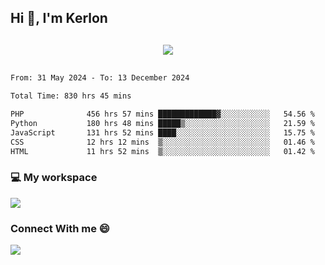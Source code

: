 ## Hi 👋, I'm Kerlon

<p align="center" style="margin: 30px;">
 
 <img src="https://skillicons.dev/icons?i=html,css,bootstrap,js,nodejs,jquery,python,flask,php,mysql,lua,sqlite,firebase">


</p>
<!--START_SECTION:waka-->

```txt
From: 31 May 2024 - To: 13 December 2024

Total Time: 830 hrs 45 mins

PHP              456 hrs 57 mins █████████████▓░░░░░░░░░░░   54.56 %
Python           180 hrs 48 mins █████▒░░░░░░░░░░░░░░░░░░░   21.59 %
JavaScript       131 hrs 52 mins ████░░░░░░░░░░░░░░░░░░░░░   15.75 %
CSS              12 hrs 12 mins  ▒░░░░░░░░░░░░░░░░░░░░░░░░   01.46 %
HTML             11 hrs 52 mins  ▒░░░░░░░░░░░░░░░░░░░░░░░░   01.42 %
```

<!--END_SECTION:waka-->


<p align="center">
 <h3>💻 My workspace</h3>
    <img src="https://skillicons.dev/icons?i=mint" />
</p>

<p align="center">
 <h3>Connect With me 😄</h3> 
    <a href="https://www.linkedin.com/in/kerlon-fernandes"><img src="https://skillicons.dev/icons?i=linkedin" />
  </a>
</p>



